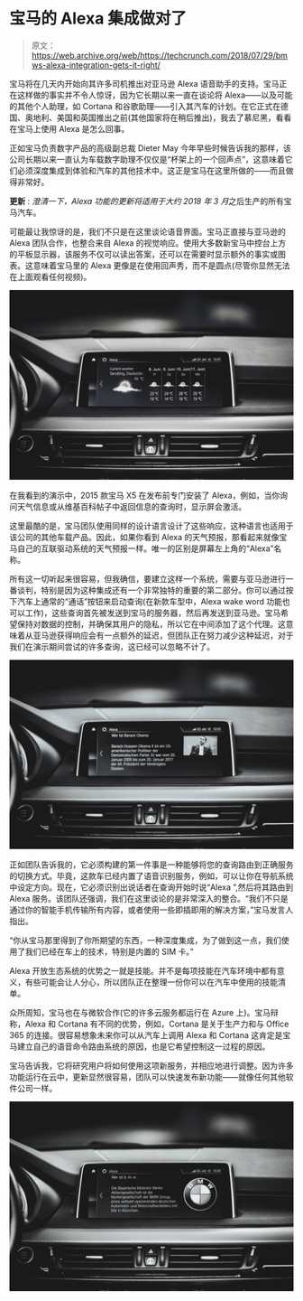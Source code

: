 # 宝马的 Alexa 集成做对了 

> 原文：<https://web.archive.org/web/https://techcrunch.com/2018/07/29/bmws-alexa-integration-gets-it-right/>

宝马将在几天内开始向其许多司机推出对亚马逊 Alexa 语音助手的支持。宝马正在这样做的事实并不令人惊讶，因为它长期以来一直在谈论将 Alexa——以及可能的其他个人助理，如 Cortana 和谷歌助理——引入其汽车的计划。在它正式在德国、奥地利、美国和英国推出之前(其他国家将在稍后推出)，我去了慕尼黑，看看在宝马上使用 Alexa 是怎么回事。

正如宝马负责数字产品的高级副总裁 Dieter May 今年早些时候告诉我的那样，该公司长期以来一直认为车载数字助理不仅仅是“杯架上的一个回声点”，这意味着它们必须深度集成到体验和汽车的其他技术中。这正是宝马在这里所做的——而且做得非常好。

**更新** : *澄清一下，Alexa 功能的更新将适用于大约 2018 年 3 月*之后生产的所有宝马汽车。

可能最让我惊讶的是，我们不只是在这里谈论语音界面。宝马正直接与亚马逊的 Alexa 团队合作，也整合来自 Alexa 的视觉响应。使用大多数新宝马中控台上方的平板显示器，该服务不仅可以读出答案，还可以在需要时显示额外的事实或图表。这意味着宝马里的 Alexa 更像是在使用回声秀，而不是圆点(尽管你显然无法在上面观看任何视频)。

![](img/7621c77873defee130019b9b9608c139.png)

在我看到的演示中，2015 款宝马 X5 在发布前专门安装了 Alexa，例如，当你询问天气信息或从维基百科帖子中返回信息的查询时，显示屏会激活。

这里最酷的是，宝马团队使用同样的设计语言设计了这些响应，这种语言也适用于该公司的其他车载产品。因此，如果你看到 Alexa 的天气预报，那看起来就像宝马自己的互联驱动系统的天气预报一样。唯一的区别是屏幕左上角的“Alexa”名称。

所有这一切听起来很容易，但我确信，要建立这样一个系统，需要与亚马逊进行一番谈判，特别是因为这种集成还有一个非常独特的重要的第二部分。你可以通过按下汽车上通常的“通话”按钮来启动查询(在新款车型中，Alexa wake word 功能也可以工作)，这些查询首先被发送到宝马的服务器，然后再发送到亚马逊。宝马希望保持对数据的控制，并确保其用户的隐私，所以它在中间添加了这个代理。这意味着从亚马逊获得响应会有一点额外的延迟，但团队正在努力减少这种延迟，对于我们在演示期间尝试的许多查询，这已经可以忽略不计了。

![](img/d7051ab6ccb86eae71941b9795c14284.png)

正如团队告诉我的，它必须构建的第一件事是一种能够将您的查询路由到正确服务的切换方式。毕竟，这款车已经内置了语音识别服务，例如，可以让你在导航系统中设定方向。现在，它必须识别出说话者在查询开始时说“Alexa ”,然后将其路由到 Alexa 服务。该团队还强调，我们在这里谈论的是非常深入的整合。“我们不只是通过你的智能手机传输所有内容，或者使用一些即插即用的解决方案，”宝马发言人指出。

“你从宝马那里得到了你所期望的东西，一种深度集成，为了做到这一点，我们使用了我们已经在车上的技术，特别是内置的 SIM 卡。”

Alexa 开放生态系统的优势之一就是技能。并不是每项技能在汽车环境中都有意义，有些可能会让人分心，所以团队正在整理一份你可以在汽车中使用的技能清单。

众所周知，宝马也在与微软合作(它的许多云服务都运行在 Azure 上)。宝马辩称，Alexa 和 Cortana 有不同的优势，例如，Cortana 是关于生产力和与 Office 365 的连接。很容易想象未来你可以从汽车上调用 Alexa 和 Cortana 这肯定是宝马建立自己的语音命令路由系统的原因，也是它希望控制这一过程的原因。

宝马告诉我，它将研究用户将如何使用这项新服务，并相应地进行调整。因为许多功能运行在云中，更新显然很容易，团队可以快速发布新功能——就像任何其他软件公司一样。

![](img/34222c415f0252ca7c11a2808162a386.png)